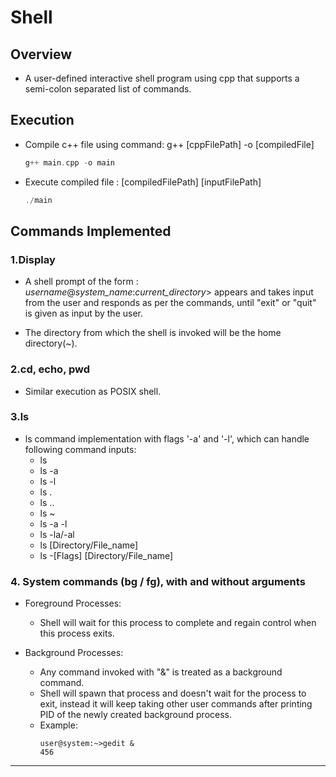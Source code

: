 # Shell


## Overview

* A user-defined interactive shell program using cpp that supports a semi-colon separated list of commands.

## Execution

* Compile c++ file using command: g++ [cppFilePath] -o [compiledFile]

    ```cpp
    g++ main.cpp -o main
    ```

* Execute compiled file : [compiledFilePath] [inputFilePath]
    ```cpp
    ./main
    ```

## Commands Implemented

### 1.Display

*  A shell prompt of the form : _username_@_system_name_:_current_directory_> appears and takes input from the user and responds as per the commands, until "exit" or "quit" is given as input by the user.

* The directory from which the shell is invoked will be the home directory(~).

### 2.cd, echo, pwd

* Similar execution as POSIX shell.

### 3.ls

* ls command implementation with flags '-a' and '-l', which can handle following command inputs:
    * ls
    * ls -a
    * ls -l
    * ls .
    * ls ..
    * ls ~
    * ls -a -l
    * ls -la/-al
    * ls [Directory/File_name]
    * ls -[Flags] [Directory/File_name]

### 4. System commands (bg / fg), with and without arguments

* Foreground Processes:
    * Shell will wait for this process to complete and regain control when this process exits.

* Background Processes:
    * Any command invoked with "&" is treated as a background command.
    * Shell will spawn that process and doesn't wait for the process to exit, instead it will keep taking other user commands after printing PID of the newly created background process.
    * Example:
        ```
        user@system:~>gedit &
        456
        ```

***
